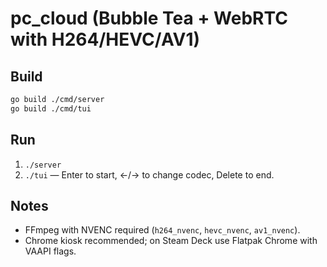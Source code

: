 # pc_cloud (Bubble Tea + WebRTC with H264/HEVC/AV1)

## Build
```bash
go build ./cmd/server
go build ./cmd/tui
```

## Run
1. `./server`
2. `./tui` — Enter to start, ←/→ to change codec, Delete to end.

## Notes
- FFmpeg with NVENC required (`h264_nvenc`, `hevc_nvenc`, `av1_nvenc`).
- Chrome kiosk recommended; on Steam Deck use Flatpak Chrome with VAAPI flags.
